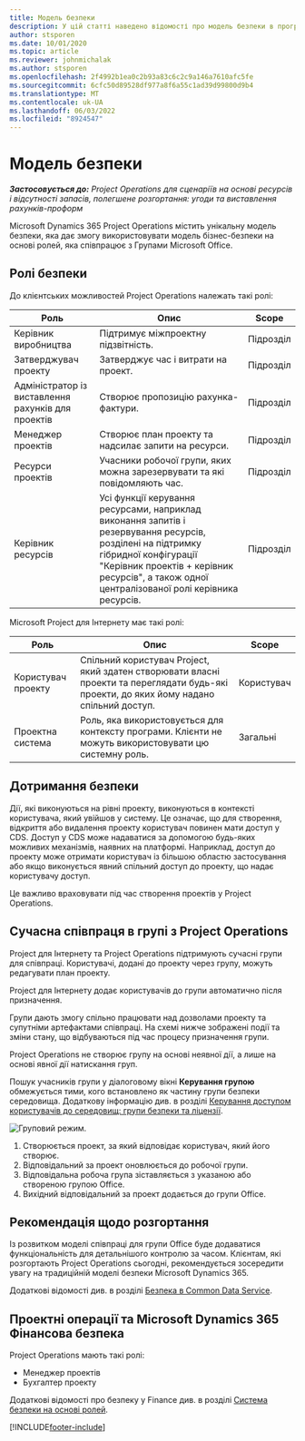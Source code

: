 ```yaml
---
title: Модель безпеки
description: У цій статті наведено відомості про модель безпеки в програмі Dynamics 365 Project Operations.
author: stsporen
ms.date: 10/01/2020
ms.topic: article
ms.reviewer: johnmichalak
ms.author: stsporen
ms.openlocfilehash: 2f4992b1ea0c2b93a83c6c2c9a146a7610afc5fe
ms.sourcegitcommit: 6cfc50d89528df977a8f6a55c1ad39d99800d9b4
ms.translationtype: MT
ms.contentlocale: uk-UA
ms.lasthandoff: 06/03/2022
ms.locfileid: "8924547"
---
```

# <a name="security-model"></a>Модель безпеки

_**Застосовується до:** Project Operations для сценаріїв на основі ресурсів і відсутності запасів, полегшене розгортання: угоди та виставлення рахунків-проформ_



Microsoft Dynamics 365 Project Operations містить унікальну модель безпеки, яка дає змогу використовувати модель бізнес-безпеки на основі ролей, яка співпрацює з Групами Microsoft Office. 


## <a name="security-roles"></a>Ролі безпеки
До клієнтських можливостей Project Operations належать такі ролі:

| Роль                          | Опис                                                                                                                                                                 | Scope |
|-------------------------------|-----------------------------------------------------------------------------------------------------------------------------------------------------------------------------|------|
| Керівник виробництва              | Підтримує міжпроектну підзвітність.                                                                                                            | Підрозділ              |
| Затверджувач проекту              | Затверджує час і витрати на проект.                                                                                                                              | Підрозділ |
| Адміністратор із виставлення рахунків для проектів | Створює пропозицію рахунка-фактури.                                                                                                                                                 | Підрозділ |
| Менеджер проектів               | Створює план проекту та надсилає запити на ресурси.                                                                                                                              | Підрозділ |
| Ресурси проектів              | Учасники робочої групи, яких можна зарезервувати та які повідомляють час.                                                                                                          | Підрозділ|
| Керівник ресурсів              | Усі функції керування ресурсами, наприклад виконання запитів і резервування ресурсів, розділені на підтримку гібридної конфігурації "Керівник проектів + керівник ресурсів", а також одної централізованої ролі керівника ресурсів. | Підрозділ |


Microsoft Project для Інтернету має такі ролі:

| Роль           | Опис                                                                                                        | Scope  |
|----------------|--------------------------------------------------------------------------------------------------------------------|--------|
| Користувач проекту   | Спільний користувач Project, який здатен створювати власні проекти та переглядати будь-які проекти, до яких йому надано спільний доступ. | Користувач   |
| Проектна система | Роль, яка використовується для контексту програми. Клієнти не можуть використовувати цю системну роль.                                    | Загальні |

## <a name="security-enforcement"></a>Дотримання безпеки
Дії, які виконуються на рівні проекту, виконуються в контексті користувача, який увійшов у систему. Це означає, що для створення, відкриття або видалення проекту користувач повинен мати доступ у CDS. Доступ у CDS може надаватися за допомогою будь-яких можливих механізмів, наявних на платформі. Наприклад, доступ до проекту може отримати користувач із більшою областю застосування або якщо виконується явний спільний доступ до проекту, що надає користувачу доступ.

Це важливо враховувати під час створення проектів у Project Operations.

## <a name="modern-group-collaboration-with-project-operations"></a>Сучасна співпраця в групі з Project Operations
Project для Інтернету та Project Operations підтримують сучасні групи для співпраці. Користувачі, додані до проекту через групу, можуть редагувати план проекту.

Project для Інтернету додає користувачів до групи автоматично після призначення.

Групи дають змогу спільно працювати над дозволами проекту та супутніми артефактами співпраці. На схемі нижче зображені події та зміни стану, що відбуваються під час процесу призначення групи.

Project Operations не створює групу на основі неявної дії, а лише на основі явної дії натискання груп.

Пошук учасників групи у діалоговому вікні **Керування групою** обмежується тими, кого встановлено як частину групи безпеки середовища. Додаткову інформацію див. в розділі [Керування доступом користувачів до середовищ: групи безпеки та ліцензії](/power-platform/admin/control-user-access).

![Груповий режим.](./media/groupsmode.png)

1. Створюється проект, за який відповідає користувач, який його створює.
2. Відповідальний за проект оновлюється до робочої групи.
3. Відповідальна робоча група зіставляється з указаною або створеною групою Office.
4. Вихідний відповідальний за проект додається до групи Office.

## <a name="deployment-recommendation"></a>Рекомендація щодо розгортання
Із розвитком моделі співпраці для групи Office буде додаватися функціональність для детальнішого контролю за часом. Клієнтам, які розгортають Project Operations сьогодні, рекомендується зосередити увагу на традиційній моделі безпеки Microsoft Dynamics 365.

Додаткові відомості див. в розділі [Безпека в Common Data Service](/power-platform/admin/wp-security).

## <a name="project-operations-and-microsoft-dynamics-365-finance-security"></a>Проектні операції та Microsoft Dynamics 365 Фінансова безпека
Project Operations мають такі ролі:

- Менеджер проектів
- Бухгалтер проекту

Додаткові відомості про безпеку у Finance див. в розділі [Система безпеки на основі ролей](/dynamics365/fin-ops-core/dev-itpro/sysadmin/role-based-security).




[!INCLUDE[footer-include](../includes/footer-banner.md)]